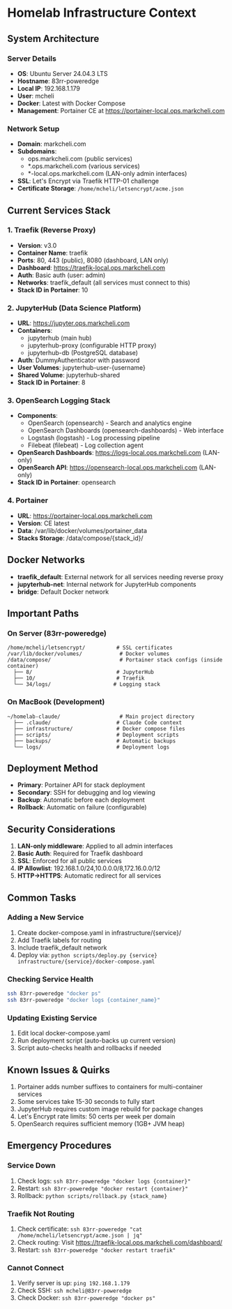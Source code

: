 # Homelab Infrastructure Context

## System Architecture

### Server Details
- **OS**: Ubuntu Server 24.04.3 LTS
- **Hostname**: 83rr-poweredge  
- **Local IP**: 192.168.1.179
- **User**: mcheli
- **Docker**: Latest with Docker Compose
- **Management**: Portainer CE at https://portainer-local.ops.markcheli.com

### Network Setup
- **Domain**: markcheli.com
- **Subdomains**: 
  - ops.markcheli.com (public services)
  - *.ops.markcheli.com (various services)
  - *-local.ops.markcheli.com (LAN-only admin interfaces)
- **SSL**: Let's Encrypt via Traefik HTTP-01 challenge
- **Certificate Storage**: `/home/mcheli/letsencrypt/acme.json`

## Current Services Stack

### 1. Traefik (Reverse Proxy)
- **Version**: v3.0
- **Container Name**: traefik
- **Ports**: 80, 443 (public), 8080 (dashboard, LAN only)
- **Dashboard**: https://traefik-local.ops.markcheli.com
- **Auth**: Basic auth (user: admin)
- **Networks**: traefik_default (all services must connect to this)
- **Stack ID in Portainer**: 10

### 2. JupyterHub (Data Science Platform)  
- **URL**: https://jupyter.ops.markcheli.com
- **Containers**:
  - jupyterhub (main hub)
  - jupyterhub-proxy (configurable HTTP proxy)
  - jupyterhub-db (PostgreSQL database)
- **Auth**: DummyAuthenticator with password
- **User Volumes**: jupyterhub-user-{username}
- **Shared Volume**: jupyterhub-shared
- **Stack ID in Portainer**: 8

### 3. OpenSearch Logging Stack
- **Components**:
  - OpenSearch (opensearch) - Search and analytics engine
  - OpenSearch Dashboards (opensearch-dashboards) - Web interface
  - Logstash (logstash) - Log processing pipeline
  - Filebeat (filebeat) - Log collection agent
- **OpenSearch Dashboards**: https://logs-local.ops.markcheli.com (LAN-only)
- **OpenSearch API**: https://opensearch-local.ops.markcheli.com (LAN-only)
- **Stack ID in Portainer**: opensearch

### 4. Portainer
- **URL**: https://portainer-local.ops.markcheli.com
- **Version**: CE latest
- **Data**: /var/lib/docker/volumes/portainer_data
- **Stacks Storage**: /data/compose/{stack_id}/

## Docker Networks
- **traefik_default**: External network for all services needing reverse proxy
- **jupyterhub-net**: Internal network for JupyterHub components
- **bridge**: Default Docker network

## Important Paths

### On Server (83rr-poweredge)
```
/home/mcheli/letsencrypt/          # SSL certificates
/var/lib/docker/volumes/            # Docker volumes
/data/compose/                      # Portainer stack configs (inside container)
  ├── 8/                           # JupyterHub
  ├── 10/                          # Traefik  
  └── 34/logs/                    # Logging stack
```

### On MacBook (Development)
```
~/homelab-claude/                   # Main project directory
  ├── .claude/                     # Claude Code context
  ├── infrastructure/              # Docker compose files
  ├── scripts/                     # Deployment scripts
  ├── backups/                     # Automatic backups
  └── logs/                        # Deployment logs
```

## Deployment Method
- **Primary**: Portainer API for stack deployment
- **Secondary**: SSH for debugging and log viewing
- **Backup**: Automatic before each deployment
- **Rollback**: Automatic on failure (configurable)

## Security Considerations
1. **LAN-only middleware**: Applied to all admin interfaces
2. **Basic Auth**: Required for Traefik dashboard
3. **SSL**: Enforced for all public services
4. **IP Allowlist**: 192.168.1.0/24,10.0.0.0/8,172.16.0.0/12
5. **HTTP→HTTPS**: Automatic redirect for all services

## Common Tasks

### Adding a New Service
1. Create docker-compose.yaml in infrastructure/{service}/
2. Add Traefik labels for routing
3. Include traefik_default network
4. Deploy via: `python scripts/deploy.py {service} infrastructure/{service}/docker-compose.yaml`

### Checking Service Health
```bash
ssh 83rr-poweredge "docker ps"
ssh 83rr-poweredge "docker logs {container_name}"
```

### Updating Existing Service
1. Edit local docker-compose.yaml
2. Run deployment script (auto-backs up current version)
3. Script auto-checks health and rollbacks if needed

## Known Issues & Quirks
1. Portainer adds number suffixes to containers for multi-container services
2. Some services take 15-30 seconds to fully start
3. JupyterHub requires custom image rebuild for package changes
4. Let's Encrypt rate limits: 50 certs per week per domain
5. OpenSearch requires sufficient memory (1GB+ JVM heap)

## Emergency Procedures

### Service Down
1. Check logs: `ssh 83rr-poweredge "docker logs {container}"`
2. Restart: `ssh 83rr-poweredge "docker restart {container}"`
3. Rollback: `python scripts/rollback.py {stack_name}`

### Traefik Not Routing  
1. Check certificate: `ssh 83rr-poweredge "cat /home/mcheli/letsencrypt/acme.json | jq"`
2. Check routing: Visit https://traefik-local.ops.markcheli.com/dashboard/
3. Restart: `ssh 83rr-poweredge "docker restart traefik"`

### Cannot Connect
1. Verify server is up: `ping 192.168.1.179`
2. Check SSH: `ssh mcheli@83rr-poweredge`
3. Check Docker: `ssh 83rr-poweredge "docker ps"`